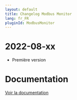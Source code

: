 ```yaml
---
layout: default
title: Changelog Modbus Monitor
lang: fr_FR
pluginId: ModbusMonitor
---
```


# 2022-08-xx

- Première version

# Documentation

[Voir la documentation]({{site.baseurl}}/{{page.pluginId}}/{{page.lang}})
